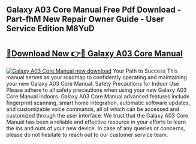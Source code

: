 ## Galaxy A03 Core Manual Free Pdf Download - Part-fhM New Repair Owner Guide - User Service Edition M8YuD

# <h2><a href="http://cf15427.oget.top/?id=Galaxy+A03+Core+Manual">🔗Download New 👉🔴 Galaxy A03 Core Manual</a></h2>

[![Galaxy A03 Core Manual new download](https://i.imgur.com/5g1atiW.png)](http://cf15427.oget.top/?id=Galaxy+A03+Core+Manual)
Your Path to Success This manual serves as your roadmap to confidently operating and maintaining your new Galaxy A03 Core Manual. Safety Precautions for Indoor Use Please adhere to all safety precautions when using your new Galaxy A03 Core Manual indoors. Galaxy A03 Core Manual advanced features include fingerprint scanning, smart home integration, automatic software updates, and customizable voice commands, all of which can be accessed and customized through the user interface. We trust that the Galaxy A03 Core Manual has been a reliable and effective resource in your efforts to learn the ins and outs of your new device. In case of any queries or concerns, please do not hesitate to reach out to our customer service team.
